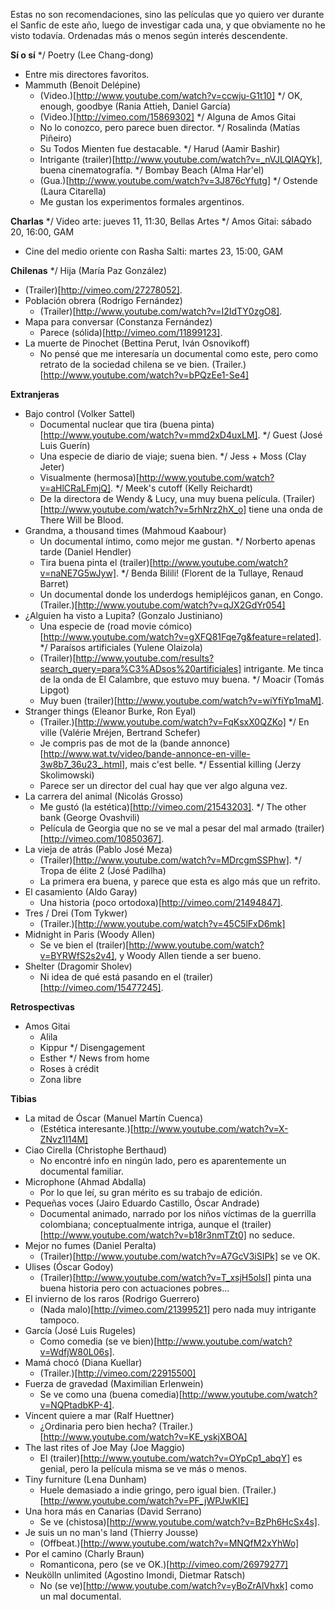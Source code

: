 Estas no son recomendaciones, sino las películas que yo quiero ver durante el Sanfic de este año, luego de investigar cada una, y que obviamente no he visto todavía. Ordenadas más o menos según interés descendente.

__Sí o sí__
*/ Poetry (Lee Chang-dong)
  * Entre mis directores favoritos.
* Mammuth (Benoit Delépine)
  * (Video.)[http://www.youtube.com/watch?v=ccwju-G1t10]
*/ OK, enough, goodbye (Rania Attieh, Daniel García)
  * (Video.)[http://vimeo.com/15869302]
*/ Alguna de Amos Gitai
  * No lo conozco, pero parece buen director.
*/ Rosalinda (Matías Piñeiro)
  * Su Todos Mienten fue destacable.
*/ Harud (Aamir Bashir)
  * Intrigante (trailer)[http://www.youtube.com/watch?v=_nVJLQIAQYk], buena cinematografía.
*/ Bombay Beach (Alma Har'el)
  * (Gua.)[http://www.youtube.com/watch?v=3J876cYfutg]
*/ Ostende (Laura Citarella)
  * Me gustan los experimentos formales argentinos.

__Charlas__
*/ Video arte: jueves 11, 11:30, Bellas Artes
*/ Amos Gitai: sábado 20, 16:00, GAM
* Cine del medio oriente con Rasha Salti: martes 23, 15:00, GAM

__Chilenas__
*/ Hija (María Paz González)
  * (Trailer)[http://vimeo.com/27278052].
* Población obrera (Rodrigo Fernández)
  * (Trailer)[http://www.youtube.com/watch?v=I2IdTY0zgO8].
* Mapa para conversar (Constanza Fernández)
  * Parece (sólida)[http://vimeo.com/11899123].
* La muerte de Pinochet (Bettina Perut, Iván Osnovikoff)
  * No pensé que me interesaría un documental como este, pero como retrato de la sociedad chilena se ve bien. (Trailer.)[http://www.youtube.com/watch?v=bPQzEe1-Se4]

__Extranjeras__
* Bajo control (Volker Sattel)
  * Documental nuclear que tira (buena pinta)[http://www.youtube.com/watch?v=mmd2xD4uxLM].
*/ Guest (José Luis Guerín)
  * Una especie de diario de viaje; suena bien.
*/ Jess + Moss (Clay Jeter)
  * Visualmente (hermosa)[http://www.youtube.com/watch?v=aHlCRaLFmjQ].
*/ Meek's cutoff (Kelly Reichardt)
  * De la directora de Wendy & Lucy, una muy buena película. (Trailer)[http://www.youtube.com/watch?v=5rhNrz2hX_o] tiene una onda de There Will be Blood.
* Grandma, a thousand times (Mahmoud Kaabour)
  * Un documental íntimo, como mejor me gustan.
*/ Norberto apenas tarde (Daniel Hendler)
  * Tira buena pinta el (trailer)[http://www.youtube.com/watch?v=naNE7G5wJyw].
*/ Benda Bilili! (Florent de la Tullaye, Renaud Barret)
  * Un documental donde los underdogs hemipléjicos ganan, en Congo. (Trailer.)[http://www.youtube.com/watch?v=qJX2GdYr054]
* ¿Alguien ha visto a Lupita? (Gonzalo Justiniano)
  * Una especie de (road movie cómico)[http://www.youtube.com/watch?v=gXFQ81Fqe7g&feature=related].
*/ Paraísos artificiales (Yulene Olaizola)
  * (Trailer)[http://www.youtube.com/results?search_query=para%C3%ADsos%20artificiales] intrigante. Me tinca de la onda de El Calambre, que estuvo muy buena.
*/ Moacir (Tomás Lipgot)
  * Muy buen (trailer)[http://www.youtube.com/watch?v=wiYfiYp1maM].
* Stranger things (Eleanor Burke, Ron Eyal)
  * (Trailer.)[http://www.youtube.com/watch?v=FqKsxX0QZKo]
*/ En ville (Valérie Mréjen, Bertrand Schefer)
  * Je compris pas de mot de la (bande annonce)[http://www.wat.tv/video/bande-annonce-en-ville-3w8b7_36u23_.html], mais c'est belle.
*/ Essential killing (Jerzy Skolimowski)
  * Parece ser un director del cual hay que ver algo alguna vez.
* La carrera del animal (Nicolás Grosso)
  * Me gustó (la estética)[http://vimeo.com/21543203].
*/ The other bank (George Ovashvili)
  * Película de Georgia que no se ve mal a pesar del mal armado (trailer)[http://vimeo.com/10850367].
* La vieja de atrás (Pablo José Meza)
  * (Trailer)[http://www.youtube.com/watch?v=MDrcgmSSPhw].
*/ Tropa de élite 2 (José Padilha)
  * La primera era buena, y parece que esta es algo más que un refrito.
* El casamiento (Aldo Garay)
  * Una historia (poco ortodoxa)[http://vimeo.com/21494847].
* Tres / Drei (Tom Tykwer)
  * (Trailer.)[http://www.youtube.com/watch?v=45C5lFxD6mk]
* Midnight in Paris (Woody Allen)
  * Se ve bien el (trailer)[http://www.youtube.com/watch?v=BYRWfS2s2v4], y Woody Allen tiende a ser bueno.
* Shelter (Dragomir Sholev)
  * Ni idea de qué está pasando en el (trailer)[http://vimeo.com/15477245].

__Retrospectivas__
* Amos Gitai
  * Alila
  * Kippur
  */ Disengagement
  * Esther
  */ News from home
  * Roses à crédit
  * Zona libre

__Tibias__
* La mitad de Óscar (Manuel Martín Cuenca)
  * (Estética interesante.)[http://www.youtube.com/watch?v=X-ZNvz1l14M]
* Ciao Cirella (Christophe Berthaud)
  * No encontré info en ningún lado, pero es aparentemente un documental familiar.
* Microphone (Ahmad Abdalla)
  * Por lo que leí, su gran mérito es su trabajo de edición.
* Pequeñas voces (Jairo Eduardo Castillo, Óscar Andrade)
  * Documental animado, narrado por los niños víctimas de la guerrilla colombiana; conceptualmente intriga, aunque el (trailer)[http://www.youtube.com/watch?v=b18r3nmTZt0] no seduce.
* Mejor no fumes (Daniel Peralta)
  * (Trailer)[http://www.youtube.com/watch?v=A7GcV3iSIPk] se ve OK.
* Ulises (Óscar Godoy)
  * (Trailer)[http://www.youtube.com/watch?v=T_xsjH5olsI] pinta una buena historia pero con actuaciones pobres...
* El invierno de los raros (Rodrigo Guerrero)
  * (Nada malo)[http://vimeo.com/21399521] pero nada muy intrigante tampoco.
* García (José Luis Rugeles)
  * Como comedia (se ve bien)[http://www.youtube.com/watch?v=WdfjW80L06s].
* Mamá chocó (Diana Kuellar)
  * (Trailer.)[http://vimeo.com/22915500]
* Fuerza de gravedad (Maximilian Erlenwein)
  * Se ve como una (buena comedia)[http://www.youtube.com/watch?v=NQPtadbKP-4].
* Vincent quiere a mar (Ralf Huettner)
  * ¿Ordinaria pero bien hecha? (Trailer.)[http://www.youtube.com/watch?v=KE_yskjXBOA]
* The last rites of Joe May (Joe Maggio)
  * El (trailer)[http://www.youtube.com/watch?v=OYpCp1_abqY] es genial, pero la película misma se ve más o menos.
* Tiny furniture (Lena Dunham)
  * Huele demasiado a indie gringo, pero igual bien. (Trailer.)[http://www.youtube.com/watch?v=PF_jWPJwKIE]
* Una hora más en Canarias (David Serrano)
  * Se ve (chistosa)[http://www.youtube.com/watch?v=BzPh6HcSx4s].
* Je suis un no man's land (Thierry Jousse)
  * (Offbeat.)[http://www.youtube.com/watch?v=MNQfM2xYhWo]
* Por el camino (Charly Braun)
  * Romanticona, pero (se ve OK.)[http://vimeo.com/26979277]
* Neukölln unlimited (Agostino Imondi, Dietmar Ratsch)
  * No (se ve)[http://www.youtube.com/watch?v=yBoZrAlVhxk] como un mal documental.
